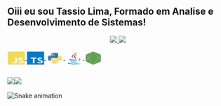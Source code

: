 ## Oiii eu sou Tassio Lima, Formado em Analise e Desenvolvimento de Sistemas!

<div align="center">
  <a href="https://github.com/xxtslxx">
  <img height="180em" src="https://github-readme-stats.vercel.app/api?username=xxtslxx&show_icons=true&theme=chartreuse-dark&include_all_commits=true&count_private=true"/>
  <img height="180em" src="https://github-readme-stats.vercel.app/api/top-langs/?username=xxtslxx&layout=compact&langs_count=7&theme=chartreuse-dark"/>
</div>
 <div style="display: inline_block"><br>
  <img align="center" alt="Tassio-Js" height="30" width="40" src="https://raw.githubusercontent.com/devicons/devicon/master/icons/javascript/javascript-plain.svg">
  <img align="center" alt="Tassio-Ts" height="30" width="40" src="https://raw.githubusercontent.com/devicons/devicon/master/icons/typescript/typescript-plain.svg">
  <img align="center" alt="Tassio-Python" height="30" width="40" src="https://raw.githubusercontent.com/devicons/devicon/master/icons/python/python-original.svg">
  <img align="center" alt="Tassio-Java" height="30" width="40" src="https://github.com/devicons/devicon/blob/master/icons/java/java-original.svg">
  <img align="center" alt="Tassio-Node" height="30" width="40" src="https://github.com/devicons/devicon/blob/master/icons/nodejs/nodejs-plain.svg">
</div>
  
  ##
  
 <div>   
  <a href="https://instagram.com/tassio_limar95" target="_blank"><img src="https://img.shields.io/badge/-Instagram-%23E4405F?style=for-the-badge&logo=instagram&logoColor=white" 
                                                                      
  <a href="https://www.linkedin.com/in/tassio-lima-6485bb143/" target="_blank"><img src="https://img.shields.io/badge/-LinkedIn-%230077B5?style=for-the-badge&logo=linkedin&logoColor=white" target="_blank"></a> 
 
   ![Snake animation](https://github.com/xxtslxx/tassiolima/blob/output/github-contribution-grid-snake.svg)
</div>

